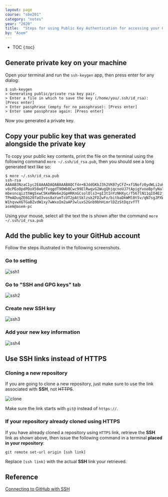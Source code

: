 ```yaml
---
layout: page
course: "sbe201"
category: "notes"
year: "2020"
title:  "Steps for using Public Key Authentication for accessing your GitHub repositories"
by: "Asem"
---
```


* TOC
{:toc}


## Generate private key on your machine

Open your terminal and run the `ssh-keygen` app, then press enter for any dialog:

```
$ ssh-keygen
> Generating public/private rsa key pair.
> Enter a file in which to save the key (/home/you/.ssh/id_rsa): [Press enter]
> Enter passphrase (empty for no passphrase): [Press enter]
> Enter same passphrase again: [Press enter]
```

Now you generated a private key.

## Copy your public key that was generated alongside the private key

To copy your public key contents, print the file on the terminal using the following command `more ~/.ssh/id_rsa.pub`, then you should see a long generated text like so:

```
$ more ~/.ssh/id_rsa.pub
ssh-rsa AAAAB3NzaC1yc2EAAAADAQABAAABAQCf4n+BJddGKbJ3h2VK07yCFZ+xf1Nofz0ydWLi2uHE
v0cPEoOpdPDoX50eQfTvqgdT9OWbBCwc99ElRwqvG2WugQhjqcnoUJ7tApigYvooBpfyNal5nXEj2pO/
mbesncqizthWg5xwC5KeRWe6e2GpHRKnGCsolOls3+gI3tInYzNHXyc/f567lN11qIO4E2jdXOfMgocM
TPmADuqZE6G207aO3vos8aYumTcUT2pAtSklzsk2FD2wFo/bitbaDkWMl0t5v/qN7sgJPXWhdGqPfi1L
W1hqvwXGTGaBZvdW1xy7wWxoIm2aAPJwluxS2Gnb9bhHimrlDZzStDqzvfTT asem@asem-pc
```

Using your mouse, select all the text the is shown after the command `more ~/.ssh/id_rsa.pub`

## Add the public key to your GitHub account

Follow the steps illustrated in the following screenshots.

### Go to setting

![ssh1](/gallery/add_ssh1.png)

### Go to "SSH and GPG keys" tab

![ssh2](/gallery/add_ssh2.png)

### Create new SSH key

![ssh3](/gallery/add_ssh3.png)

### Add your new key information

![ssh4](/gallery/add_ssh4.png)


## Use SSH links instead of HTTPS

### Cloning a new repository

If you are going to clone a new repository, just make sure to use the link associated with **SSH**, not ~~HTTPS~~.

![clone](/gallery/clone_ssh.png)

Make sure the link starts with `git@` instead of `https://`.

### If your repository already cloned using HTTPS

If you have already cloned a repository using `HTTPS` link, retrieve the **SSH** link as shown above, then issue the following command in a terminal **placed in your repository**:

```
git remote set-url origin [ssh link]
```

Replace `[ssh link]` with the actual **SSH** link your retrieved.


## Reference

[Connecting to GitHub with SSH](https://help.github.com/en/articles/connecting-to-github-with-ssh)